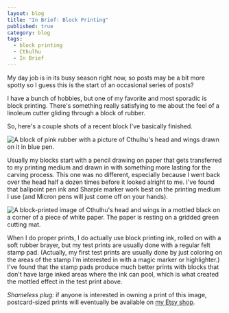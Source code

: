 ```yaml
---
layout: blog
title: "In Brief: Block Printing"
published: true
category: blog
tags: 
  - block printing
  - Cthulhu
  - In Brief
---
```


My day job is in its busy season right now, so posts may be a bit more spotty
so I guess this is the start of an occasional series of posts?

I have a bunch of hobbies, but one of my favorite and most sporadic is block
printing. There's something really satisfying to me about the feel of a
linoleum cutter gliding through a block of rubber.

So, here's a couple shots of a recent block I've basically finished.

<img src="{{ site.url }}/assets/stamp-traced.jpg" alt="A block of pink rubber with a picture of Cthulhu's head and wings drawn on it in blue pen.">

Usually my blocks start with a pencil drawing on paper that gets transferred
to my printing medium and drawn in with something more lasting for the carving
process. This one was no different, especially because I went back over the
head half a dozen times before it looked alright to me. I've found that
ballpoint pen ink and Sharpie marker work best on the printing medium I use
(and Micron pens will just come off on your hands).

<img src="{{ site.url }}/assets/test-stamp.jpg" alt="A block-printed image of Cthulhu's head and wings in a mottled black on a corner of a piece of white paper. The paper is resting on a gridded green cutting mat.">

When I do proper prints, I do actually use block printing ink, rolled on with
a soft rubber brayer, but my test prints are usually done with a regular felt
stamp pad. (Actually, my first test prints are usually done by just coloring
on the areas of the stamp I'm interested in with a magic marker or highlighter.)
I've found that the stamp pads produce much better prints with blocks that don't
have large inked areas where the ink can pool, which is what created the mottled
effect in the test print above.

_Shameless plug:_ if anyone is interested in owning a print of this image,
postcard-sized prints will eventually be available on
[my Etsy shop](https://www.etsy.com/shop/TheJackalopePrints).
